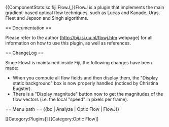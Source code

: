 {{ComponentStats:sc.fiji:FlowJ_}}FlowJ is a plugin that implements the main gradient-based optical flow techniques, such as Lucas and Kanade, Uras, Fleet and Jepson and Singh algorithms. 

== Documentation ==

Please refer to the author [http://bij.isi.uu.nl/flowj.htm webpage] for all information on how to use this plugin, as well as references.


== ChangeLog ==

Since FlowJ is maintained inside Fiji, the following changes have been made:

* When you compute all flow fields and then display them, the "Display static background" box is now properly handled (noticed by Christina Eugster).
* There is a "Display magnitude" button now to get the magnitudes of the flow vectors (i.e. the local "speed" in pixels per frame).

== Menu path ==
{{bc | Analyze | Optic Flow | FlowJ}}

[[Category:Plugins]]
[[Category:Optic Flow]]
